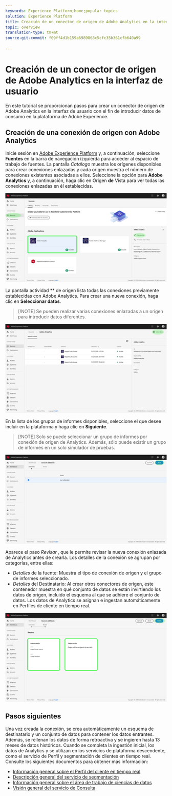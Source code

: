 ```yaml
---
keywords: Experience Platform;home;popular topics
solution: Experience Platform
title: Creación de un conector de origen de Adobe Analytics en la interfaz de usuario
topic: overview
translation-type: tm+mt
source-git-commit: f09ff4d1b159a6989868c5cfc35b361cfb640a99

---
```



# Creación de un conector de origen de Adobe Analytics en la interfaz de usuario

En este tutorial se proporcionan pasos para crear un conector de origen de Adobe Analytics en la interfaz de usuario con el fin de introducir datos de consumo en la plataforma de Adobe Experience.

## Creación de una conexión de origen con Adobe Analytics

Inicie sesión en <a href="https://platform.adobe.com" target="_blank">Adobe Experience Platform</a> y, a continuación, seleccione **Fuentes** en la barra de navegación izquierda para acceder al espacio de trabajo de fuentes. La pantalla *Catálogo* muestra los orígenes disponibles para crear conexiones enlazadas y cada origen muestra el número de conexiones existentes asociadas a ellos. Seleccione la opción para **Adobe Analytics** y, a continuación, haga clic en Origen **de** Vista para ver todas las conexiones enlazadas en él establecidas.

![](../../../../images/tutorials/create/analytics/AA-sources_catalog.png)

La pantalla actividad ** de origen lista todas las conexiones previamente establecidas con Adobe Analytics. Para crear una nueva conexión, haga clic en **Seleccionar datos**.

>[!NOTE] Se pueden realizar varias conexiones enlazadas a un origen para introducir datos diferentes.

![](../../../..//images/tutorials/create/analytics/AA-source_activity.png)

En la lista de los grupos de informes disponibles, seleccione el que desee incluir en la plataforma y haga clic en **Siguiente**.

>[!NOTE] Solo se puede seleccionar un grupo de informes por conexión de origen de Analytics. Además, sólo puede existir un grupo de informes en un solo simulador de pruebas.

![](../../../../images/tutorials/create/analytics/AA-select_data.png)

Aparece el paso *Revisar* , que le permite revisar la nueva conexión enlazada de Analytics antes de crearla. Los detalles de la conexión se agrupan por categorías, entre ellas:

* *Detalles* de la fuente: Muestra el tipo de conexión de origen y el grupo de informes seleccionado.
* *Detalles* del Destinatario: Al crear otros conectores de origen, este contenedor muestra en qué conjunto de datos se están invirtiendo los datos de origen, incluido el esquema al que se adhiere el conjunto de datos. Los datos de Analytics se asignan e ingestan automáticamente en Perfiles de cliente en tiempo real.

![](../../../../images/tutorials/create/analytics/AA-review.png)

## Pasos siguientes

Una vez creada la conexión, se crea automáticamente un esquema de destinatario y un conjunto de datos para contener los datos entrantes. Además, se rellenan los datos de forma retroactiva y se ingieren hasta 13 meses de datos históricos. Cuando se completa la ingestión inicial, los datos de Analytics y se utilizan en los servicios de plataforma descendente, como el servicio de Perfil y segmentación de clientes en tiempo real. Consulte los siguientes documentos para obtener más información:

* [Información general sobre el Perfil del cliente en tiempo real](../../../../../profile/home.md)
* [Descripción general del servicio de segmentación](../../../../../segmentation/home.md)
* [Información general sobre el área de trabajo de ciencias de datos](../../../../../data-science-workspace/home.md)
* [Visión general del servicio de Consulta](../../../../../query-service/home.md)

